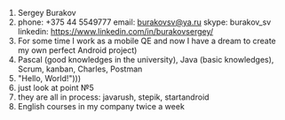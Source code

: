 1) Sergey Burakov
2) phone: +375 44 5549777
   email: burakovsv@ya.ru
   skype: burakov_sv
   linkedin: https://www.linkedin.com/in/burakovsergey/
3) For some time I work as a mobile QE and now I have a dream to create my own perfect Android project)
4) Pascal (good knowledges in the university), Java (basic knowledges), Scrum, kanban, Charles, Postman
5) "Hello, World!")))
6) just look at point №5
7) they are all in process: javarush, stepik, startandroid
8) English courses in my company twice a week
